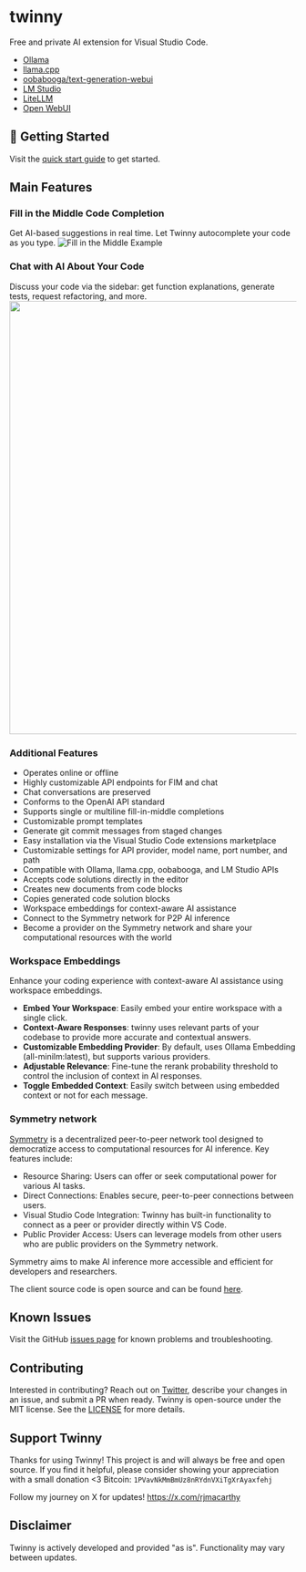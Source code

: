 # twinny
Free and private AI extension for Visual Studio Code.

- [Ollama](https://github.com/jmorganca/ollama)
- [llama.cpp](https://github.com/ggerganov/llama.cpp)
- [oobabooga/text-generation-webui](https://github.com/oobabooga/text-generation-webui)
- [LM Studio](https://github.com/lmstudio-ai)
- [LiteLLM](https://github.com/BerriAI/litellm)
- [Open WebUI](https://github.com/open-webui/open-webui)

## 🚀 Getting Started
Visit the [quick start guide](https://twinnydotdev.github.io/twinny-docs/general/quick-start/) to get started.

## Main Features

### Fill in the Middle Code Completion
Get AI-based suggestions in real time. Let Twinny autocomplete your code as you type.
![Fill in the Middle Example](https://github.com/rjmacarthy/twinny/assets/5537428/69f567c0-2700-4474-b621-6099255bc87b)

### Chat with AI About Your Code
Discuss your code via the sidebar: get function explanations, generate tests, request refactoring, and more.
<img src="https://github.com/rjmacarthy/twinny/assets/5537428/a5c5bb34-60f6-41f6-8226-c62cf4c17c1d" width="760"/>

### Additional Features
- Operates online or offline
- Highly customizable API endpoints for FIM and chat
- Chat conversations are preserved
- Conforms to the OpenAI API standard
- Supports single or multiline fill-in-middle completions
- Customizable prompt templates
- Generate git commit messages from staged changes
- Easy installation via the Visual Studio Code extensions marketplace
- Customizable settings for API provider, model name, port number, and path
- Compatible with Ollama, llama.cpp, oobabooga, and LM Studio APIs
- Accepts code solutions directly in the editor
- Creates new documents from code blocks
- Copies generated code solution blocks
- Workspace embeddings for context-aware AI assistance
- Connect to the Symmetry network for P2P AI inference
- Become a provider on the Symmetry network and share your computational resources with the world
  
### Workspace Embeddings
Enhance your coding experience with context-aware AI assistance using workspace embeddings.
- **Embed Your Workspace**: Easily embed your entire workspace with a single click.
- **Context-Aware Responses**: twinny uses relevant parts of your codebase to provide more accurate and contextual answers.
- **Customizable Embedding Provider**: By default, uses Ollama Embedding (all-minilm:latest), but supports various providers.
- **Adjustable Relevance**: Fine-tune the rerank probability threshold to control the inclusion of context in AI responses.
- **Toggle Embedded Context**: Easily switch between using embedded context or not for each message.

### Symmetry network
[Symmetry](https://twinny.dev/symmetry) is a decentralized peer-to-peer network tool designed to democratize access to computational resources for AI inference. Key features include:

- Resource Sharing: Users can offer or seek computational power for various AI tasks.
- Direct Connections: Enables secure, peer-to-peer connections between users.
- Visual Studio Code Integration: Twinny has built-in functionality to connect as a peer or provider directly within VS Code.
- Public Provider Access: Users can leverage models from other users who are public providers on the Symmetry network.

Symmetry aims to make AI inference more accessible and efficient for developers and researchers.

The client source code is open source and can be found [here](https://github.com/twinnydotdev/symmetry-core).

## Known Issues
Visit the GitHub [issues page](https://github.com/rjmacarthy/twinny/issues) for known problems and troubleshooting.

## Contributing
Interested in contributing? Reach out on [Twitter](https://x.com/twinnydotdev), describe your changes in an issue, and submit a PR when ready. Twinny is open-source under the MIT license. See the [LICENSE](https://github.com/rjmacarthy/twinny/blob/master/LICENSE) for more details.

## Support Twinny
Thanks for using Twinny! 
This project is and will always be free and open source. If you find it helpful, please consider showing your appreciation with a small donation <3
Bitcoin: `1PVavNkMmBmUz8nRYdnVXiTgXrAyaxfehj`

Follow my journey on X for updates! https://x.com/rjmacarthy

## Disclaimer
Twinny is actively developed and provided "as is". Functionality may vary between updates.
